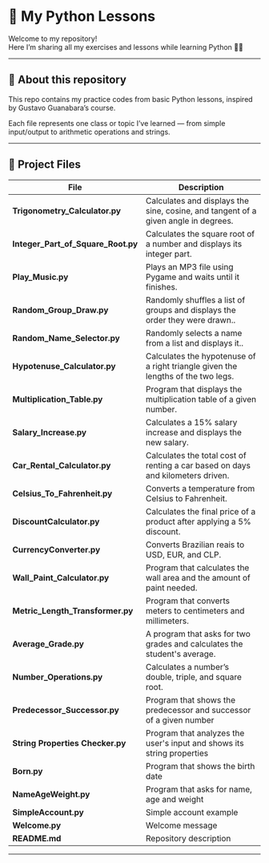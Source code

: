 # 🐍 My Python Lessons

Welcome to my repository!  
Here I’m sharing all my exercises and lessons while learning Python 🧠✨  

---

## 📘 About this repository
This repo contains my practice codes from basic Python lessons, inspired by Gustavo Guanabara’s course.

Each file represents one class or topic I’ve learned — from simple input/output to arithmetic operations and strings.

---

## 📁 Project Files

| File | Description |
|------|--------------|
|  **Trigonometry_Calculator.py** | Calculates and displays the sine, cosine, and tangent of a given angle in degrees. |
|  **Integer_Part_of_Square_Root.py** | Calculates the square root of a number and displays its integer part. |
|  **Play_Music.py** | Plays an MP3 file using Pygame and waits until it finishes. |
|  **Random_Group_Draw.py** | Randomly shuffles a list of groups and displays the order they were drawn.. |
|  **Random_Name_Selector.py** | Randomly selects a name from a list and displays it.. |
|  **Hypotenuse_Calculator.py** | Calculates the hypotenuse of a right triangle given the lengths of the two legs. |
|  **Multiplication_Table.py** | Program that displays the multiplication table of a given number. |
|  **Salary_Increase.py** | Calculates a 15% salary increase and displays the new salary. |
|  **Car_Rental_Calculator.py** | Calculates the total cost of renting a car based on days and kilometers driven. |
|  **Celsius_To_Fahrenheit.py** | Converts a temperature from Celsius to Fahrenheit. |
|  **DiscountCalculator.py** | Calculates the final price of a product after applying a 5% discount. |
|  **CurrencyConverter.py** | Converts Brazilian reais to USD, EUR, and CLP. |
|  **Wall_Paint_Calculator.py** | Program that calculates the wall area and the amount of paint needed. |
|  **Metric_Length_Transformer.py** | Program that converts meters to centimeters and millimeters. |
|  **Average_Grade.py** | A program that asks for two grades and calculates the student's average. |
|  **Number_Operations.py** | Calculates a number’s double, triple, and square root. |
|  **Predecessor_Successor.py** | Program that shows the predecessor and successor of a given number |
|  **String Properties Checker.py** | Program that analyzes the user's input and shows its string properties |
|  **Born.py** | Program that shows the birth date |
|  **NameAgeWeight.py** | Program that asks for name, age and weight |
|  **SimpleAccount.py** | Simple account example |
|  **Welcome.py** | Welcome message |
|  **README.md** | Repository description |

---
